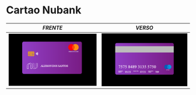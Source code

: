 # Cartao Nubank
 
| *FRENTE*  |  *VERSO*  |
| ------------------- | ------------------- |
|  <img src="cartao_nubank/img/frente.png"> |  <img src="cartao_nubank/img/verso.png"> |
